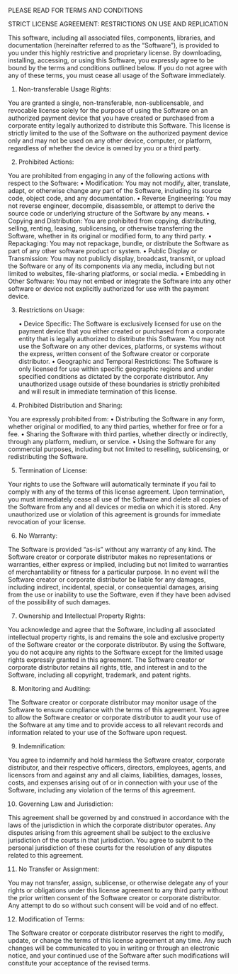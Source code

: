 PLEASE READ FOR TERMS AND CONDITIONS

STRICT LICENSE AGREEMENT: RESTRICTIONS ON USE AND REPLICATION

This software, including all associated files, components, libraries, and documentation (hereinafter referred to as the “Software”), is provided to you under this highly restrictive and proprietary license. By downloading, installing, accessing, or using this Software, you expressly agree to be bound by the terms and conditions outlined below. If you do not agree with any of these terms, you must cease all usage of the Software immediately.

1. Non-transferable Usage Rights:

You are granted a single, non-transferable, non-sublicensable, and revocable license solely for the purpose of using the Software on an authorized payment device that you have created or purchased from a corporate entity legally authorized to distribute this Software. This license is strictly limited to the use of the Software on the authorized payment device only and may not be used on any other device, computer, or platform, regardless of whether the device is owned by you or a third party.

2. Prohibited Actions:

You are prohibited from engaging in any of the following actions with respect to the Software:
	•	Modification: You may not modify, alter, translate, adapt, or otherwise change any part of the Software, including its source code, object code, and any documentation.
	•	Reverse Engineering: You may not reverse engineer, decompile, disassemble, or attempt to derive the source code or underlying structure of the Software by any means.
	•	Copying and Distribution: You are prohibited from copying, distributing, selling, renting, leasing, sublicensing, or otherwise transferring the Software, whether in its original or modified form, to any third party.
	•	Repackaging: You may not repackage, bundle, or distribute the Software as part of any other software product or system.
	•	Public Display or Transmission: You may not publicly display, broadcast, transmit, or upload the Software or any of its components via any media, including but not limited to websites, file-sharing platforms, or social media.
	•	Embedding in Other Software: You may not embed or integrate the Software into any other software or device not explicitly authorized for use with the payment device.

3. Restrictions on Usage:

	•	Device Specific: The Software is exclusively licensed for use on the payment device that you either created or purchased from a corporate entity that is legally authorized to distribute this Software. You may not use the Software on any other devices, platforms, or systems without the express, written consent of the Software creator or corporate distributor.
	•	Geographic and Temporal Restrictions: The Software is only licensed for use within specific geographic regions and under specified conditions as dictated by the corporate distributor. Any unauthorized usage outside of these boundaries is strictly prohibited and will result in immediate termination of this license.

4. Prohibited Distribution and Sharing:

You are expressly prohibited from:
	•	Distributing the Software in any form, whether original or modified, to any third parties, whether for free or for a fee.
	•	Sharing the Software with third parties, whether directly or indirectly, through any platform, medium, or service.
	•	Using the Software for any commercial purposes, including but not limited to reselling, sublicensing, or redistributing the Software.

5. Termination of License:

Your rights to use the Software will automatically terminate if you fail to comply with any of the terms of this license agreement. Upon termination, you must immediately cease all use of the Software and delete all copies of the Software from any and all devices or media on which it is stored. Any unauthorized use or violation of this agreement is grounds for immediate revocation of your license.

6. No Warranty:

The Software is provided “as-is” without any warranty of any kind. The Software creator or corporate distributor makes no representations or warranties, either express or implied, including but not limited to warranties of merchantability or fitness for a particular purpose. In no event will the Software creator or corporate distributor be liable for any damages, including indirect, incidental, special, or consequential damages, arising from the use or inability to use the Software, even if they have been advised of the possibility of such damages.

7. Ownership and Intellectual Property Rights:

You acknowledge and agree that the Software, including all associated intellectual property rights, is and remains the sole and exclusive property of the Software creator or the corporate distributor. By using the Software, you do not acquire any rights to the Software except for the limited usage rights expressly granted in this agreement. The Software creator or corporate distributor retains all rights, title, and interest in and to the Software, including all copyright, trademark, and patent rights.

8. Monitoring and Auditing:

The Software creator or corporate distributor may monitor usage of the Software to ensure compliance with the terms of this agreement. You agree to allow the Software creator or corporate distributor to audit your use of the Software at any time and to provide access to all relevant records and information related to your use of the Software upon request.

9. Indemnification:

You agree to indemnify and hold harmless the Software creator, corporate distributor, and their respective officers, directors, employees, agents, and licensors from and against any and all claims, liabilities, damages, losses, costs, and expenses arising out of or in connection with your use of the Software, including any violation of the terms of this agreement.

10. Governing Law and Jurisdiction:

This agreement shall be governed by and construed in accordance with the laws of the jurisdiction in which the corporate distributor operates. Any disputes arising from this agreement shall be subject to the exclusive jurisdiction of the courts in that jurisdiction. You agree to submit to the personal jurisdiction of these courts for the resolution of any disputes related to this agreement.

11. No Transfer or Assignment:

You may not transfer, assign, sublicense, or otherwise delegate any of your rights or obligations under this license agreement to any third party without the prior written consent of the Software creator or corporate distributor. Any attempt to do so without such consent will be void and of no effect.

12. Modification of Terms:

The Software creator or corporate distributor reserves the right to modify, update, or change the terms of this license agreement at any time. Any such changes will be communicated to you in writing or through an electronic notice, and your continued use of the Software after such modifications will constitute your acceptance of the revised terms.
